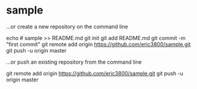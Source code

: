 # sample
…or create a new repository on the command line


echo # sample >> README.md
git init
git add README.md
git commit -m "first commit"
git remote add origin https://github.com/eric3800/sample.git
git push -u origin master



…or push an existing repository from the command line


git remote add origin https://github.com/eric3800/sample.git
git push -u origin master
